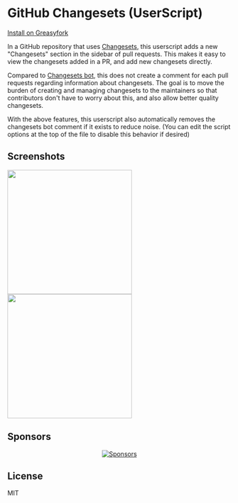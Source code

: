 # GitHub Changesets (UserScript)

[Install on Greasyfork](https://greasyfork.org/en/scripts/521590-github-changesets)

In a GitHub repository that uses [Changesets](https://github.com/changesets/changesets), this userscript adds a new "Changesets" section in the sidebar of pull requests. This makes it easy to view the changesets added in a PR, and add new changesets directly.

Compared to [Changesets bot](https://github.com/changesets/bot), this does not create a comment for each pull requests regarding information about changesets. The goal is to move the burden of creating and managing changesets to the maintainers so that contributors don't have to worry about this, and also allow better quality changesets.

With the above features, this userscript also automatically removes the changesets bot comment if it exists to reduce noise. (You can edit the script options at the top of the file to disable this behavior if desired)

## Screenshots

<!-- Useful repos -->
<!-- https://github.com/bluwy/publint -->
<!-- https://github.com/withastro/astro -->
<!-- https://github.com/pnpm/pnpm -->

<img src="https://github.com/user-attachments/assets/d1ff9245-2fc4-409e-8011-b2329188aee1" width="280">

<img src="https://github.com/user-attachments/assets/29efcd73-9a0a-4ecf-a7c6-f0cc3cd08f68" width="280">

## Sponsors

<p align="center">
  <a href="https://bjornlu.com/sponsors.svg">
    <img src="https://bjornlu.com/sponsors.svg" alt="Sponsors" />
  </a>
</p>

## License

MIT
